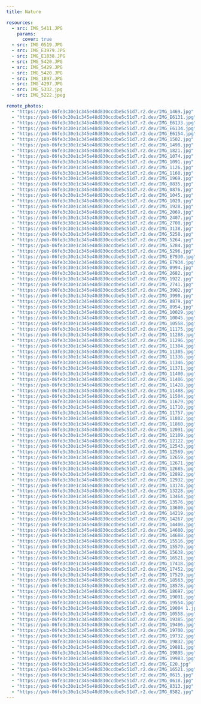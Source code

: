 ```yaml
---
title: Nature

resources:
  - src: IMG_5411.JPG
    params:
      cover: true
  - src: IMG_0519.JPG
  - src: IMG_E3979.JPG
  - src: IMG_E1838.JPG
  - src: IMG_5420.JPG
  - src: IMG_5429.JPG
  - src: IMG_5420.JPG
  - src: IMG_1897.JPG
  - src: IMG_4297.JPG
  - src: IMG_5332.jpg
  - src: IMG_5222.jpeg

remote_photos:
  - "https://pub-06fe3c30e1c345e48d830ccdbe5c51d7.r2.dev/IMG_1469.jpg"
  - "https://pub-06fe3c30e1c345e48d830ccdbe5c51d7.r2.dev/IMG_E6131.jpg"
  - "https://pub-06fe3c30e1c345e48d830ccdbe5c51d7.r2.dev/IMG_E6133.jpg"
  - "https://pub-06fe3c30e1c345e48d830ccdbe5c51d7.r2.dev/IMG_E6134.jpg"
  - "https://pub-06fe3c30e1c345e48d830ccdbe5c51d7.r2.dev/IMG_E6154.jpg"
  - "https://pub-06fe3c30e1c345e48d830ccdbe5c51d7.r2.dev/IMG_1502.jpg"
  - "https://pub-06fe3c30e1c345e48d830ccdbe5c51d7.r2.dev/IMG_1498.jpg"
  - "https://pub-06fe3c30e1c345e48d830ccdbe5c51d7.r2.dev/IMG_1821.jpg"
  - "https://pub-06fe3c30e1c345e48d830ccdbe5c51d7.r2.dev/IMG_1074.jpg"
  - "https://pub-06fe3c30e1c345e48d830ccdbe5c51d7.r2.dev/IMG_1091.jpg"
  - "https://pub-06fe3c30e1c345e48d830ccdbe5c51d7.r2.dev/IMG_1126.jpg"
  - "https://pub-06fe3c30e1c345e48d830ccdbe5c51d7.r2.dev/IMG_1160.jpg"
  - "https://pub-06fe3c30e1c345e48d830ccdbe5c51d7.r2.dev/IMG_1969.jpg"
  - "https://pub-06fe3c30e1c345e48d830ccdbe5c51d7.r2.dev/IMG_0835.jpg"
  - "https://pub-06fe3c30e1c345e48d830ccdbe5c51d7.r2.dev/IMG_0876.jpg"
  - "https://pub-06fe3c30e1c345e48d830ccdbe5c51d7.r2.dev/IMG_1045.jpg"
  - "https://pub-06fe3c30e1c345e48d830ccdbe5c51d7.r2.dev/IMG_1029.jpg"
  - "https://pub-06fe3c30e1c345e48d830ccdbe5c51d7.r2.dev/IMG_1928.jpg"
  - "https://pub-06fe3c30e1c345e48d830ccdbe5c51d7.r2.dev/IMG_2069.jpg"
  - "https://pub-06fe3c30e1c345e48d830ccdbe5c51d7.r2.dev/IMG_2407.jpg"
  - "https://pub-06fe3c30e1c345e48d830ccdbe5c51d7.r2.dev/IMG_2708.jpg"
  - "https://pub-06fe3c30e1c345e48d830ccdbe5c51d7.r2.dev/IMG_3138.jpg"
  - "https://pub-06fe3c30e1c345e48d830ccdbe5c51d7.r2.dev/IMG_5258.jpg"
  - "https://pub-06fe3c30e1c345e48d830ccdbe5c51d7.r2.dev/IMG_5264.jpg"
  - "https://pub-06fe3c30e1c345e48d830ccdbe5c51d7.r2.dev/IMG_5284.jpg"
  - "https://pub-06fe3c30e1c345e48d830ccdbe5c51d7.r2.dev/IMG_5296.jpg"
  - "https://pub-06fe3c30e1c345e48d830ccdbe5c51d7.r2.dev/IMG_E7930.jpg"
  - "https://pub-06fe3c30e1c345e48d830ccdbe5c51d7.r2.dev/IMG_E7934.jpg"
  - "https://pub-06fe3c30e1c345e48d830ccdbe5c51d7.r2.dev/IMG_0994.jpg"
  - "https://pub-06fe3c30e1c345e48d830ccdbe5c51d7.r2.dev/IMG_2682.jpg"
  - "https://pub-06fe3c30e1c345e48d830ccdbe5c51d7.r2.dev/IMG_1922.jpg"
  - "https://pub-06fe3c30e1c345e48d830ccdbe5c51d7.r2.dev/IMG_2741.jpg"
  - "https://pub-06fe3c30e1c345e48d830ccdbe5c51d7.r2.dev/IMG_3902.jpg"
  - "https://pub-06fe3c30e1c345e48d830ccdbe5c51d7.r2.dev/IMG_3990.jpg"
  - "https://pub-06fe3c30e1c345e48d830ccdbe5c51d7.r2.dev/IMG_8879.jpg"
  - "https://pub-06fe3c30e1c345e48d830ccdbe5c51d7.r2.dev/IMG_8954.jpg"
  - "https://pub-06fe3c30e1c345e48d830ccdbe5c51d7.r2.dev/IMG_10029.jpg"
  - "https://pub-06fe3c30e1c345e48d830ccdbe5c51d7.r2.dev/IMG_10045.jpg"
  - "https://pub-06fe3c30e1c345e48d830ccdbe5c51d7.r2.dev/IMG_10558.jpg"
  - "https://pub-06fe3c30e1c345e48d830ccdbe5c51d7.r2.dev/IMG_11175.jpg"
  - "https://pub-06fe3c30e1c345e48d830ccdbe5c51d7.r2.dev/IMG_11288.jpg"
  - "https://pub-06fe3c30e1c345e48d830ccdbe5c51d7.r2.dev/IMG_11296.jpg"
  - "https://pub-06fe3c30e1c345e48d830ccdbe5c51d7.r2.dev/IMG_11304.jpg"
  - "https://pub-06fe3c30e1c345e48d830ccdbe5c51d7.r2.dev/IMG_11305.jpg"
  - "https://pub-06fe3c30e1c345e48d830ccdbe5c51d7.r2.dev/IMG_11336.jpg"
  - "https://pub-06fe3c30e1c345e48d830ccdbe5c51d7.r2.dev/IMG_11346.jpg"
  - "https://pub-06fe3c30e1c345e48d830ccdbe5c51d7.r2.dev/IMG_11371.jpg"
  - "https://pub-06fe3c30e1c345e48d830ccdbe5c51d7.r2.dev/IMG_11400.jpg"
  - "https://pub-06fe3c30e1c345e48d830ccdbe5c51d7.r2.dev/IMG_11406.jpg"
  - "https://pub-06fe3c30e1c345e48d830ccdbe5c51d7.r2.dev/IMG_11428.jpg"
  - "https://pub-06fe3c30e1c345e48d830ccdbe5c51d7.r2.dev/IMG_11488.jpg"
  - "https://pub-06fe3c30e1c345e48d830ccdbe5c51d7.r2.dev/IMG_11504.jpg"
  - "https://pub-06fe3c30e1c345e48d830ccdbe5c51d7.r2.dev/IMG_11679.jpg"
  - "https://pub-06fe3c30e1c345e48d830ccdbe5c51d7.r2.dev/IMG_11710.jpg"
  - "https://pub-06fe3c30e1c345e48d830ccdbe5c51d7.r2.dev/IMG_11757.jpg"
  - "https://pub-06fe3c30e1c345e48d830ccdbe5c51d7.r2.dev/IMG_11802.jpg"
  - "https://pub-06fe3c30e1c345e48d830ccdbe5c51d7.r2.dev/IMG_11860.jpg"
  - "https://pub-06fe3c30e1c345e48d830ccdbe5c51d7.r2.dev/IMG_12091.jpg"
  - "https://pub-06fe3c30e1c345e48d830ccdbe5c51d7.r2.dev/IMG_12109.jpg"
  - "https://pub-06fe3c30e1c345e48d830ccdbe5c51d7.r2.dev/IMG_12122.jpg"
  - "https://pub-06fe3c30e1c345e48d830ccdbe5c51d7.r2.dev/IMG_12543.jpg"
  - "https://pub-06fe3c30e1c345e48d830ccdbe5c51d7.r2.dev/IMG_12569.jpg"
  - "https://pub-06fe3c30e1c345e48d830ccdbe5c51d7.r2.dev/IMG_12659.jpg"
  - "https://pub-06fe3c30e1c345e48d830ccdbe5c51d7.r2.dev/IMG_12671.jpg"
  - "https://pub-06fe3c30e1c345e48d830ccdbe5c51d7.r2.dev/IMG_12685.jpg"
  - "https://pub-06fe3c30e1c345e48d830ccdbe5c51d7.r2.dev/IMG_12892.jpg"
  - "https://pub-06fe3c30e1c345e48d830ccdbe5c51d7.r2.dev/IMG_12932.jpg"
  - "https://pub-06fe3c30e1c345e48d830ccdbe5c51d7.r2.dev/IMG_13174.jpg"
  - "https://pub-06fe3c30e1c345e48d830ccdbe5c51d7.r2.dev/IMG_13228.jpg"
  - "https://pub-06fe3c30e1c345e48d830ccdbe5c51d7.r2.dev/IMG_13464.jpg"
  - "https://pub-06fe3c30e1c345e48d830ccdbe5c51d7.r2.dev/IMG_13576.jpg"
  - "https://pub-06fe3c30e1c345e48d830ccdbe5c51d7.r2.dev/IMG_13600.jpg"
  - "https://pub-06fe3c30e1c345e48d830ccdbe5c51d7.r2.dev/IMG_14219.jpg"
  - "https://pub-06fe3c30e1c345e48d830ccdbe5c51d7.r2.dev/IMG_14267.jpg"
  - "https://pub-06fe3c30e1c345e48d830ccdbe5c51d7.r2.dev/IMG_14400.jpg"
  - "https://pub-06fe3c30e1c345e48d830ccdbe5c51d7.r2.dev/IMG_14600.jpg"
  - "https://pub-06fe3c30e1c345e48d830ccdbe5c51d7.r2.dev/IMG_14688.jpg"
  - "https://pub-06fe3c30e1c345e48d830ccdbe5c51d7.r2.dev/IMG_15516.jpg"
  - "https://pub-06fe3c30e1c345e48d830ccdbe5c51d7.r2.dev/IMG_15579.jpg"
  - "https://pub-06fe3c30e1c345e48d830ccdbe5c51d7.r2.dev/IMG_15638.jpg"
  - "https://pub-06fe3c30e1c345e48d830ccdbe5c51d7.r2.dev/IMG_16521.jpg"
  - "https://pub-06fe3c30e1c345e48d830ccdbe5c51d7.r2.dev/IMG_17418.jpg"
  - "https://pub-06fe3c30e1c345e48d830ccdbe5c51d7.r2.dev/IMG_17452.jpg"
  - "https://pub-06fe3c30e1c345e48d830ccdbe5c51d7.r2.dev/IMG_17529.jpg"
  - "https://pub-06fe3c30e1c345e48d830ccdbe5c51d7.r2.dev/IMG_18563.jpg"
  - "https://pub-06fe3c30e1c345e48d830ccdbe5c51d7.r2.dev/IMG_18578.jpg"
  - "https://pub-06fe3c30e1c345e48d830ccdbe5c51d7.r2.dev/IMG_18697.jpg"
  - "https://pub-06fe3c30e1c345e48d830ccdbe5c51d7.r2.dev/IMG_19091.jpg"
  - "https://pub-06fe3c30e1c345e48d830ccdbe5c51d7.r2.dev/IMG_19554.jpg"
  - "https://pub-06fe3c30e1c345e48d830ccdbe5c51d7.r2.dev/IMG_19004 1.jpg"
  - "https://pub-06fe3c30e1c345e48d830ccdbe5c51d7.r2.dev/IMG_10558.jpg"
  - "https://pub-06fe3c30e1c345e48d830ccdbe5c51d7.r2.dev/IMG_19385.jpg"
  - "https://pub-06fe3c30e1c345e48d830ccdbe5c51d7.r2.dev/IMG_19406.jpg"
  - "https://pub-06fe3c30e1c345e48d830ccdbe5c51d7.r2.dev/IMG_19700.jpg"
  - "https://pub-06fe3c30e1c345e48d830ccdbe5c51d7.r2.dev/IMG_19732.jpg"
  - "https://pub-06fe3c30e1c345e48d830ccdbe5c51d7.r2.dev/IMG_19832.jpg"
  - "https://pub-06fe3c30e1c345e48d830ccdbe5c51d7.r2.dev/IMG_19881.jpg"
  - "https://pub-06fe3c30e1c345e48d830ccdbe5c51d7.r2.dev/IMG_19895.jpg"
  - "https://pub-06fe3c30e1c345e48d830ccdbe5c51d7.r2.dev/IMG_19983.jpg"
  - "https://pub-06fe3c30e1c345e48d830ccdbe5c51d7.r2.dev/IMG_E20.jpg"
  - "https://pub-06fe3c30e1c345e48d830ccdbe5c51d7.r2.dev/IMG_16521.jpg"
  - "https://pub-06fe3c30e1c345e48d830ccdbe5c51d7.r2.dev/IMG_0615.jpg"
  - "https://pub-06fe3c30e1c345e48d830ccdbe5c51d7.r2.dev/IMG_0618.jpg"
  - "https://pub-06fe3c30e1c345e48d830ccdbe5c51d7.r2.dev/IMG_8313.jpg"
  - "https://pub-06fe3c30e1c345e48d830ccdbe5c51d7.r2.dev/IMG_8582.jpg"
---
```

